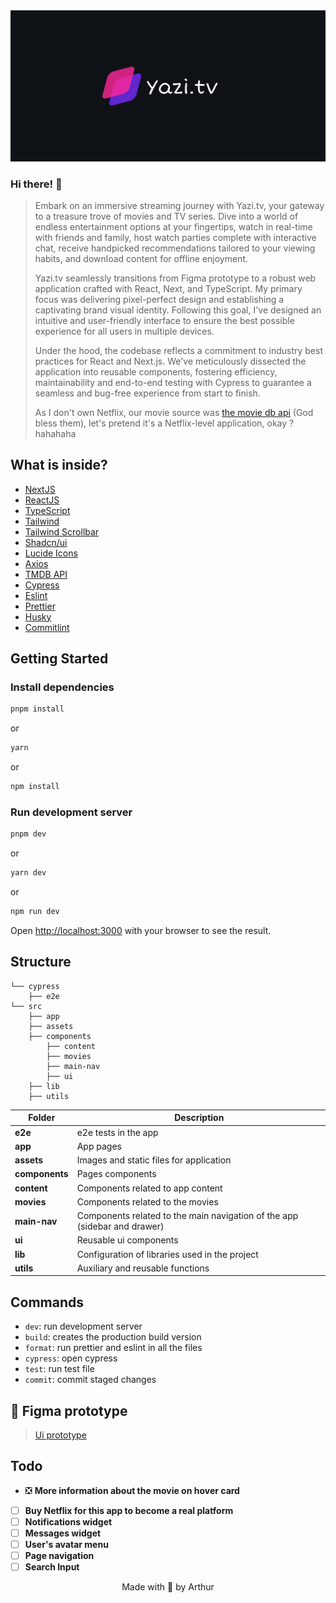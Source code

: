 <img src="./public/cover.png" alt="readme image" />

### Hi there! 👋

> Embark on an immersive streaming journey with Yazi.tv, your gateway to a treasure trove of movies and TV series. Dive into a world of endless entertainment options at your fingertips, watch in real-time with friends and family, host watch parties complete with interactive chat, receive handpicked recommendations tailored to your viewing habits, and download content for offline enjoyment.
>
> Yazi.tv seamlessly transitions from Figma prototype to a robust web application crafted with React, Next, and TypeScript. My primary focus was delivering pixel-perfect design and establishing a captivating brand visual identity. Following this goal, I've designed an intuitive and user-friendly interface to ensure the best possible experience for all users in multiple devices.
>
> Under the hood, the codebase reflects a commitment to industry best practices for React and Next.js. We've meticulously dissected the application into reusable components, fostering efficiency, maintainability and end-to-end testing with Cypress to guarantee a seamless and bug-free experience from start to finish.
>
> As I don't own Netflix, our movie source was [the movie db api](https://developer.themoviedb.org/reference/intro/getting-started) (God bless them), let's pretend it's a Netflix-level application, okay ? hahahaha

## What is inside?

-   [NextJS](https://nextjs.org/docs)
-   [ReactJS](https://reactjs.org)
-   [TypeScript](https://www.typescriptlang.org)
-   [Tailwind](https://tailwindcss.com/)
-   [Tailwind Scrollbar](https://www.npmjs.com/package/tailwind-scrollbar)
-   [Shadcn/ui](https://ui.shadcn.com/)
-   [Lucide Icons](https://lucide.dev/icons/)
-   [Axios](https://axios-http.com/ptbr/docs/intro)
-   [TMDB API](https://developer.themoviedb.org/reference/intro/getting-started)
-   [Cypress](https://www.cypress.io/)
-   [Eslint](https://eslint.org)
-   [Prettier](https://prettier.io)
-   [Husky](https://github.com/typicode/husky)
-   [Commitlint](https://commitlint.js.org/#/)

## Getting Started

### Install dependencies

```bash
pnpm install
```

or

```bash
yarn
```

or

```bash
npm install
```

### Run development server

```bash
pnpm dev
```

or

```bash
yarn dev
```

or

```bash
npm run dev
```

Open [http://localhost:3000](http://localhost:3000) with your browser to see the result.

## Structure

```
└── cypress
    ├── e2e
└── src
    ├── app
    ├── assets
    ├── components
        ├── content
        ├── movies
        ├── main-nav
        ├── ui
    ├── lib
    ├── utils
```

| Folder         | Description                                                               |
| -------------- | ------------------------------------------------------------------------- |
| **e2e**        | e2e tests in the app                                                      |
| **app**        | App pages                                                                 |
| **assets**     | Images and static files for application                                   |
| **components** | Pages components                                                          |
| **content**    | Components related to app content                                         |
| **movies**     | Components related to the movies                                          |
| **main-nav**   | Components related to the main navigation of the app (sidebar and drawer) |
| **ui**         | Reusable ui components                                                    |
| **lib**        | Configuration of libraries used in the project                            |
| **utils**      | Auxiliary and reusable functions                                          |

## Commands

-   `dev`: run development server
-   `build`: creates the production build version
-   `format`: run prettier and eslint in all the files
-   `cypress`: open cypress
-   `test`: run test file
-   `commit`: commit staged changes

## 🎨 Figma prototype

> [Ui prototype](https://www.figma.com/file/yzxjhxvefLVnC12xks7GP0/Yazi.tv?type=design&node-id=155%3A1234&mode=design&t=yYi6Ox1iN2DVGQVq-1)

## Todo

-   ❎ **More information about the movie on hover card**
-   [ ] **Buy Netflix for this app to become a real platform**
-   [ ] **Notifications widget**
-   [ ] **Messages widget**
-   [ ] **User's avatar menu**
-   [ ] **Page navigation**
-   [ ] **Search Input**

<p align="center">Made with 🤍 by Arthur</p>
